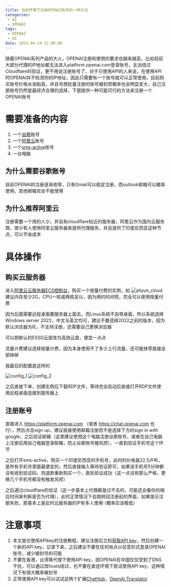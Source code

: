 ```yaml
---
title: 当前环境下注册OPENAI账号的一种方法
categories:
 - AI
 - OPENAI
tags: 
 - OPENAI
 - AI
date: 2023-04-24 21:00:00
---
```


随着OPENAI系列产品的大火，OPENAI注册和使用的要求也越来越高，比如目前大部分代理的IP地址都无法进入platform.openai.com登录账号，无法绕过Cloudflare的验证，更不用说注册账号了，对于只使用API的人来说，在使用API时OPENAI并不检测你的IP地址，因此只需要有一个账号就可以正常使用，目前购买账号价格水涨船高，并且号商批量注册的账号被封禁概率也会明显变大，自己注册账号仍然是最经济合理的选择，下面提供一种可能可行的方法来注册一个OPENAI账号

# 需要准备的内容

1. 一个[谷歌](https://mail.google.com)账号
2. 一个[阿里云](https://cn.aliyun.com)账号
3. 一个[sms-active](https://sms-activate.org/cn)账号
4. 一台电脑

## 为什么需要谷歌账号

目前OPENAI的注册逐渐收窄，只有Gmail可以稳定注册，而outlook邮箱可以概率使用，其他邮箱完全不能使用

## 为什么推荐阿里云

注册需要一个用的人少，并且和cloudflare较近的服务器，阿里云作为国内云服务商，很少有人使用阿里云服务器来提供代理服务，并且提供了印度尼西亚这种节点，可以节省成本

# 具体操作

## 购买云服务器

进入[阿里云云服务器ECS控制台](https://ecs-buy.aliyun.com/)，购买一个按量付费的实例，如
![aliyun_cloud](2023/04/当前环境下注册OPENAI账号的一种方法/aliyun_cloud.png)
建议内存至少2G，CPU一核或两核足以，因为用的时间短，完全可以使用按量付费

因为后面需要远程桌面要服务器上面去，而Linux系统不自带桌面，所以系统选择Windows server 2022，中文与英文均可，建议不要选择2022之前的版本，因为默认浏览器为IE，不支持注册，还需要自己更换浏览器

可以把默认的ESSD云盘改为高效云盘，便宜一点点

流量计费建议选择按量计费，因为本身使用不了多少上行流量，还可能抹零直接全部抹掉

我最后的配置是这样的

![config_1](2023/04/当前环境下注册OPENAI账号的一种方法/config_1.png)
![config_2](2023/04/当前环境下注册OPENAI账号的一种方法/config_2.png)

之后直接下单，创建实例后下载RDP文件，等待完全启动后直接打开RDP文件使用远程桌面连接到服务器上

## 注册账号

直接进入 https://platform.openai.com （或者 https://chat.openai.com 也行），然后点击sign up，建议直接使用邮箱注册而不是选择下方的sign in with google，之后验证邮箱（这里建议使用这个电脑注册谷歌账号，或者在自己电脑上注册后用自己电脑登录邮箱，防止谷歌账号被风控），一直到验证手机号这个环节

之后打开sms-active，购买一个印度尼西亚的手机号，此时的价格是22.5卢布，是所有手机号里面最便宜的，然后直接输入等待验证即可，如果该手机号5分钟都没有收到验证码，则退款重新购买一个，直到验证成功（这一点没有那么严格，更换几个手机号都没有触发风控）

之后通过cloudflare的验证（这一步基本上代理都是过不去的，可能还会看你的相应时间来判断是否为代理），此时正常情况下会跳转回注册前的界面，如果提示注册失败，那基本上是此时云服务器的IP有多人使用·（概率应该极低）

# 注意事项

1. 本文是仅使用APIkey的注册教程，建议注册后立刻[获取API key](https://platform.openai.com/account/api-keys)，然后创建一个新的API key，记录下来，之后建议不要在任何地点以任意形式登录OPENAI账号，减少被封号的可能
2. 不要在香港，台湾等代理下使用API key，因OPENAI在中国仅仅受到了DNS干扰，可以通过改hosts绕过，也不要在直连环境下尝试使用API key，这种情况下有很大概率被封号
3. 正常使用API key可以试试这两个扩展[ChatHub](https://chrome.google.com/webstore/detail/chathub-all-in-one-chatbo/iaakpnchhognanibcahlpcplchdfmgma)，[OpenAi Translator](https://chrome.google.com/webstore/detail/openai-translator/ogjibjphoadhljaoicdnjnmgokohngcc)